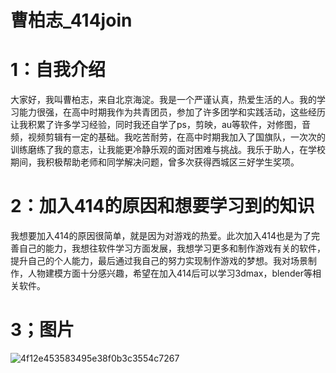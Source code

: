 # 曹柏志_414join
# 1：自我介绍
大家好，我叫曹柏志，来自北京海淀。我是一个严谨认真，热爱生活的人。我的学习能力很强，在高中时期我作为共青团员，参加了许多团学和实践活动，这些经历让我积累了许多学习经验，同时我还自学了ps，剪映，au等软件，对修图，音频，视频剪辑有一定的基础。我吃苦耐劳，在高中时期我加入了国旗队，一次次的训练磨练了我的意志，让我能更冷静乐观的面对困难与挑战。我乐于助人，在学校期间，我积极帮助老师和同学解决问题，曾多次获得西城区三好学生奖项。
# 2：加入414的原因和想要学习到的知识
我想要加入414的原因很简单，就是因为对游戏的热爱。此次加入414也是为了完善自己的能力，我想往软件学习方面发展，我想学习更多和制作游戏有关的软件，提升自己的个人能力，最后通过我自己的努力实现制作游戏的梦想。我对场景制作，人物建模方面十分感兴趣，希望在加入414后可以学习3dmax，blender等相关软件。
# 3；图片
![4f12e453583495e38f0b3c3554c7267](https://github.com/Yozorawo/CaoBaiZhi_414join/assets/146621057/746475ea-ec28-44f0-a971-e6d4adf603ce)






